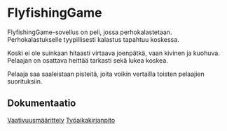 # FlyfishingGame

FlyfishingGame-sovellus on peli, jossa perhokalastetaan. Perhokalastukselle tyypillisesti kalastus tapahtuu koskessa.

Koski ei ole suinkaan hitaasti virtaava joenpätkä, vaan kivinen ja kuohuva. Pelaajan on osattava heittää tarkasti sekä lukea koskea.

Pelaaja saa saaleistaan pisteitä, joita voikin vertailla toisten pelaajien suorituksiin.

## Dokumentaatio

[Vaativuusmäärittely](https://github.com/matiastamsi/ot-harjoitustyo/blob/master/dokumentaatio/vaatimusmaarittely.md)
[Työaikakirjanpito](https://github.com/matiastamsi/ot-harjoitustyo/tree/master/dokumentaatio)
